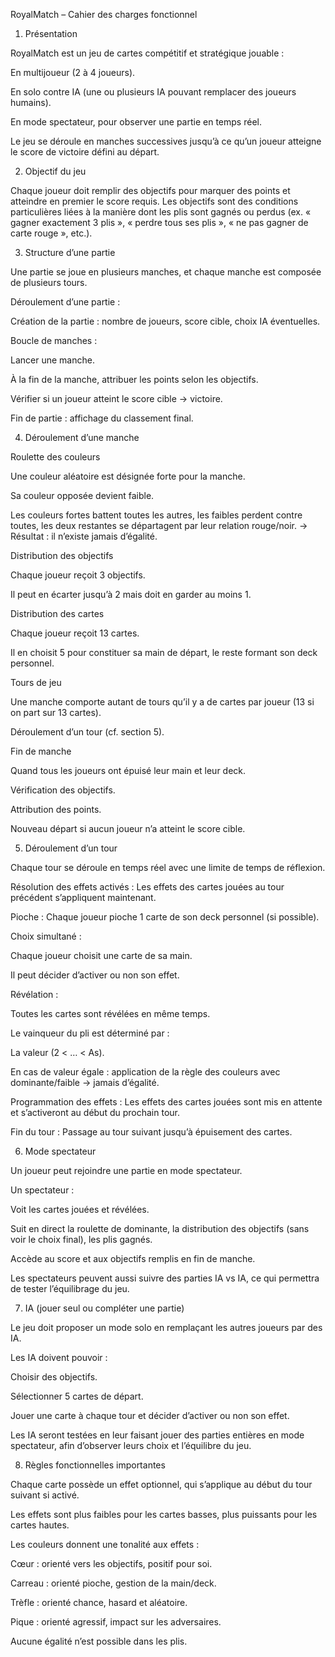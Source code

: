 RoyalMatch – Cahier des charges fonctionnel

1. Présentation

RoyalMatch est un jeu de cartes compétitif et stratégique jouable :

En multijoueur (2 à 4 joueurs).

En solo contre IA (une ou plusieurs IA pouvant remplacer des joueurs humains).

En mode spectateur, pour observer une partie en temps réel.

Le jeu se déroule en manches successives jusqu’à ce qu’un joueur atteigne le score de victoire défini au départ.

2. Objectif du jeu

Chaque joueur doit remplir des objectifs pour marquer des points et atteindre en premier le score requis.
Les objectifs sont des conditions particulières liées à la manière dont les plis sont gagnés ou perdus (ex. « gagner exactement 3 plis », « perdre tous ses plis », « ne pas gagner de carte rouge », etc.).

3. Structure d’une partie

Une partie se joue en plusieurs manches, et chaque manche est composée de plusieurs tours.

Déroulement d’une partie :

Création de la partie : nombre de joueurs, score cible, choix IA éventuelles.

Boucle de manches :

Lancer une manche.

À la fin de la manche, attribuer les points selon les objectifs.

Vérifier si un joueur atteint le score cible → victoire.

Fin de partie : affichage du classement final.

4. Déroulement d’une manche

Roulette des couleurs

Une couleur aléatoire est désignée forte pour la manche.

Sa couleur opposée devient faible.

Les couleurs fortes battent toutes les autres, les faibles perdent contre toutes, les deux restantes se départagent par leur relation rouge/noir.
→ Résultat : il n’existe jamais d’égalité.

Distribution des objectifs

Chaque joueur reçoit 3 objectifs.

Il peut en écarter jusqu’à 2 mais doit en garder au moins 1.

Distribution des cartes

Chaque joueur reçoit 13 cartes.

Il en choisit 5 pour constituer sa main de départ, le reste formant son deck personnel.

Tours de jeu

Une manche comporte autant de tours qu’il y a de cartes par joueur (13 si on part sur 13 cartes).

Déroulement d’un tour (cf. section 5).

Fin de manche

Quand tous les joueurs ont épuisé leur main et leur deck.

Vérification des objectifs.

Attribution des points.

Nouveau départ si aucun joueur n’a atteint le score cible.

5. Déroulement d’un tour

Chaque tour se déroule en temps réel avec une limite de temps de réflexion.

Résolution des effets activés :
Les effets des cartes jouées au tour précédent s’appliquent maintenant.

Pioche :
Chaque joueur pioche 1 carte de son deck personnel (si possible).

Choix simultané :

Chaque joueur choisit une carte de sa main.

Il peut décider d’activer ou non son effet.

Révélation :

Toutes les cartes sont révélées en même temps.

Le vainqueur du pli est déterminé par :

La valeur (2 < … < As).

En cas de valeur égale : application de la règle des couleurs avec dominante/faible → jamais d’égalité.

Programmation des effets :
Les effets des cartes jouées sont mis en attente et s’activeront au début du prochain tour.

Fin du tour :
Passage au tour suivant jusqu’à épuisement des cartes.

6. Mode spectateur

Un joueur peut rejoindre une partie en mode spectateur.

Un spectateur :

Voit les cartes jouées et révélées.

Suit en direct la roulette de dominante, la distribution des objectifs (sans voir le choix final), les plis gagnés.

Accède au score et aux objectifs remplis en fin de manche.

Les spectateurs peuvent aussi suivre des parties IA vs IA, ce qui permettra de tester l’équilibrage du jeu.

7. IA (jouer seul ou compléter une partie)

Le jeu doit proposer un mode solo en remplaçant les autres joueurs par des IA.

Les IA doivent pouvoir :

Choisir des objectifs.

Sélectionner 5 cartes de départ.

Jouer une carte à chaque tour et décider d’activer ou non son effet.

Les IA seront testées en leur faisant jouer des parties entières en mode spectateur, afin d’observer leurs choix et l’équilibre du jeu.

8. Règles fonctionnelles importantes

Chaque carte possède un effet optionnel, qui s’applique au début du tour suivant si activé.

Les effets sont plus faibles pour les cartes basses, plus puissants pour les cartes hautes.

Les couleurs donnent une tonalité aux effets :

Cœur : orienté vers les objectifs, positif pour soi.

Carreau : orienté pioche, gestion de la main/deck.

Trèfle : orienté chance, hasard et aléatoire.

Pique : orienté agressif, impact sur les adversaires.

Aucune égalité n’est possible dans les plis.
